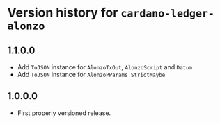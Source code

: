 # Version history for `cardano-ledger-alonzo`

## 1.1.0.0

* Add `ToJSON` instance for `AlonzoTxOut`, `AlonzoScript` and `Datum`
* Add `ToJSON` instance for `AlonzoPParams StrictMaybe`

## 1.0.0.0

* First properly versioned release.
